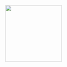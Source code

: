 <div align="center">
  <a href="https://github.com/AlvaroRCardoso">
  <img height="180ren" src="https://github-readme-stats.vercel.app/api/top-langs/?username=AlvaroRCardoso&layout=compact&langs_count=7&theme=dark"/>
</div>
